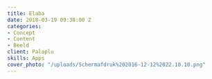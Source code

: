 ```yaml
---
title: Elaba
date: 2018-03-19 09:38:00 Z
categories:
- Concept
- Content
- Beeld
client: Palaplu
skills: Apps
cover_photo: "/uploads/Schermafdruk%202016-12-12%2022.10.10.png"
---
```


